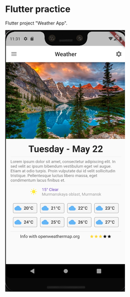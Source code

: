 # Flutter practice

Flutter project "Weather App".

![weather_app](https://github.com/AntonBerShag/flutter_practice_weather_1/blob/main/Flut_prac_1.png)
